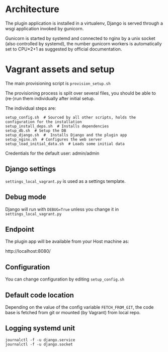 # Architecture

The plugin application is installed in a virtualenv, Django is served
through a wsgi application invoked by gunicorn.

Gunicorn is started by systemd and connected to nginx by a unix socket (also
controlled by systemd), the number gunicorn workers is automatically set to
CPU*2+1 as suggested by official documentation.


# Vagrant assets and setup

The main provisioning script is `provision_setup.sh`

The provisioning process is split over several files, you should be able
to (re-)run them individually after initial setup.

The individual steps are:

    setup_config.sh  # Sourced by all other scripts, holds the configuration for the installation
    setup_install_deps.sh  # Installs dependencies
    setup_db.sh  # Setup the DB
    setup_django.sh  #  Installs Django and the plugin app
    setup_nginx.sh  # Configures the web server
    setup_load_initial_data.sh  # Loads some initial data


Credentials for the default user: admin/admin

## Django settings

`settings_local_vagrant.py` is used as a settings template.

## Debug mode

Django will run with `DEBUG=True` unless you change it in `settings_local_vagrant.py`

## Endpoint

The plugin app will be available from your Host machine as:

http://localhost:8080/

## Configuration

You can change configuration by editing `setup_config.sh`

## Default code location

Depending on the value of the config variable `FETCH_FROM_GIT`, the
code base is fetched from git or mounted (by Vagrant) from local repo.


## Logging systemd unit

```
journalctl -f -u django.service
journalctl -f -u django.socket
```
